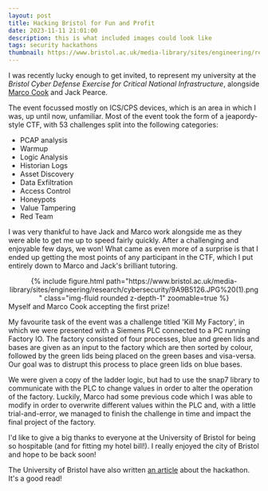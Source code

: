 ```yaml
---
layout: post
title: Hacking Bristol for Fun and Profit
date: 2023-11-11 21:01:00
description: this is what included images could look like
tags: security hackathons
thumbnail: https://www.bristol.ac.uk/media-library/sites/engineering/research/cybersecurity/9A9B5048%20(1)%20(1).jpg
---
```


I was recently lucky enough to get invited, to represent my university at the _Bristol Cyber Defense Exercise for Critical National Infrastructure_, alongside [Marco Cook](https://www.gla.ac.uk/schools/computing/staff/marcocook/) and Jack Pearce.

The event focussed mostly on ICS/CPS devices, which is an area in which I was, up until now, unfamiliar. Most of the event took the form of a jeapordy-style CTF, with 53 challenges split into the following categories:

- PCAP analysis
- Warmup
- Logic Analysis
- Historian Logs
- Asset Discovery
- Data Exfiltration
- Access Control
- Honeypots
- Value Tampering
- Red Team

I was very thankful to have Jack and Marco work alongside me as they were able to get me up to speed fairly quickly. After a challenging and enjoyable few days, we won! What came as even more of a surprise is that I ended up getting the most points of any participant in the CTF, which I put entirely down to Marco and Jack's brilliant tutoring.

<div class="col-xs-1" align="center">
        {% include figure.html path="https://www.bristol.ac.uk/media-library/sites/engineering/research/cybersecurity/9A9B5126.JPG%20(1).png" class="img-fluid rounded z-depth-1" zoomable=true %}
</div>
<div class="caption">
    Myself and Marco Cook accepting the first prize!
</div>

My favourite task of the event was a challenge titled 'Kill My Factory', in which we were presented with a Siemens PLC connected to a PC running Factory IO. The factory consisted of four processes, blue and green lids and bases are given as an input to the factory which are then sorted by colour, followed by the green lids being placed on the green bases and visa-versa. Our goal was to distrupt this process to place green lids on blue bases.

We were given a copy of the ladder logic, but had to use the snap7 library to communicate with the PLC to change values in order to alter the operation of the factory. Luckily, Marco had some previous code which I was able to modify in order to overwrite different values within the PLC and, with a little trial-and-error, we managed to finish the challenge in time and impact the final project of the factory.

I'd like to give a big thanks to everyone at the University of Bristol for being so hospitable (and for fitting my hotel bill!). I really enjoyed the city of Bristol and hope to be back soon!

The University of Bristol have also written [an article](<https://www.bristol.ac.uk/engineering/research/cyber-security/ctf/#:~:text=On%2014%2D15%20September%202023,Critical%20National%20Infrastructure%20(CNI).>) about the hackathon. It's a good read!
